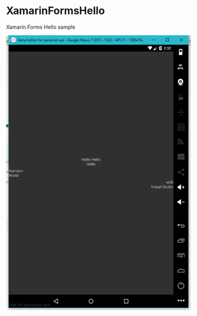 # XamarinFormsHello
Xamarin.Forms Hello sample

![screenshot](https://github.com/xamarin-samples/XamarinFormsHello/raw/master/screenshots/screenshot.png)
